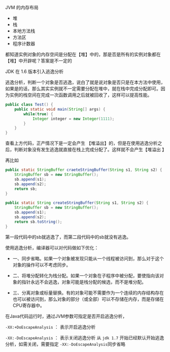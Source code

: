 JVM 的内存布局

- 堆
- 栈
- 本地方法栈
- 方法区
- 程序计数器



都知道实例对象的内存空间是分配在【堆】中的，那是否是所有的实例对象都在【堆】中开辟呢？答案是不一定的

JDK 在 1.6 版本引入逃逸分析



逃逸分析，判断一个对象是否逃逸，说白了就是说对象是否只是在本方法中使用，如果是的话，那么其实实例就不一定需要分配在堆中，就在栈中完成分配即可。因为实例的栈空间在完成一次函数调用之后就被回收了，这样可以提高性能。



```java
public class Test() {
	public static void main(String[] args) {
		while(true) {
			Integer integer = new Integer(1111);
		}
	}
}
```

查看上方代码，正产情况下是一定会产生 【堆溢出】的，但是在使用逃逸分析之后，判断对象没有发生逃逸就直接在栈上完成分配了。这样就不会产生【堆溢出 】



再比如

```java
public static StringBuffer craeteStringBuffer(String s1, String s2) {
    StringBuffer sb = new StringBuffer();
    sb.append(s1);
    sb.append(s2);
    return sb;
}
 
public static String createStringBuffer(String s1, String s2) {
    StringBuffer sb = new StringBuffer();
    sb.append(s1);
    sb.append(s2);
    return sb.toString();
}
```

第一段代码中的sb就逃逸了，而第二段代码中的sb就没有逃逸。



使用逃逸分析，编译器可以对代码做如下优化：

- 一、同步省略。如果一个对象被发现只能从一个线程被访问到，那么对于这个对象的操作可以不考虑同步。

- 二、将堆分配转化为栈分配。如果一个对象在子程序中被分配，要使指向该对象的指针永远不会逃逸，对象可能是栈分配的候选，而不是堆分配。

- 三、分离对象或标量替换。有的对象可能不需要作为一个连续的内存结构存在也可以被访问到，那么对象的部分（或全部）可以不存储在内存，而是存储在CPU寄存器中。



在Java代码运行时，通过JVM参数可指定是否开启逃逸分析，

`-XX:+DoEscapeAnalysis` ： 表示开启逃逸分析

`-XX:-DoEscapeAnalysis` ： 表示关闭逃逸分析 从 `jdk 1.7` 开始已经默认开始逃逸分析，如需关闭，需要指定 `-XX:-DoEscapeAnalysis`同步省略